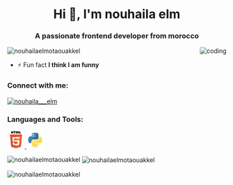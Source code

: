 
<h1 align="center">Hi 👋, I'm nouhaila elm</h1>
<h3 align="center">A passionate frontend developer from morocco</h3>
<img align="right" alt="coding" didth="400" src="https://mir-s3-cdn-cf.behance.net/project_modules/disp/601014116770475.6068beff4640a.gif">

<p align="left"> <img src="https://komarev.com/ghpvc/?username=nouhailaelmotaouakkel&label=Profile%20views&color=0e75b6&style=flat" alt="nouhailaelmotaouakkel" /> </p>

- ⚡ Fun fact **I think I am funny**

<h3 align="left">Connect with me:</h3>
<p align="left">
<a href="https://instagram.com/nouhaila___elm" target="blank"><img align="center" src="https://raw.githubusercontent.com/rahuldkjain/github-profile-readme-generator/master/src/images/icons/Social/instagram.svg" alt="nouhaila___elm" height="30" width="40" /></a>
</p>

<h3 align="left">Languages and Tools:</h3>
<p align="left"> <a href="https://www.w3.org/html/" target="_blank" rel="noreferrer"> <img src="https://raw.githubusercontent.com/devicons/devicon/master/icons/html5/html5-original-wordmark.svg" alt="html5" width="40" height="40"/> </a> <a href="https://www.python.org" target="_blank" rel="noreferrer"> <img src="https://raw.githubusercontent.com/devicons/devicon/master/icons/python/python-original.svg" alt="python" width="40" height="40"/> </a> </p>

<p><img align="left" src="https://github-readme-stats.vercel.app/api/top-langs?username=nouhailaelmotaouakkel&show_icons=true&locale=en&layout=compact" alt="nouhailaelmotaouakkel" /></p>

<p>&nbsp;<img align="center" src="https://github-readme-stats.vercel.app/api?username=nouhailaelmotaouakkel&show_icons=true&locale=en" alt="nouhailaelmotaouakkel" /></p>

<p><img align="center" src="https://github-readme-streak-stats.herokuapp.com/?user=nouhailaelmotaouakkel&" alt="nouhailaelmotaouakkel" /></p>
